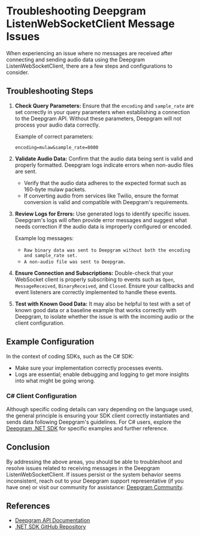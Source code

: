 # Troubleshooting Deepgram ListenWebSocketClient Message Issues

When experiencing an issue where no messages are received after connecting and sending audio data using the Deepgram ListenWebSocketClient, there are a few steps and configurations to consider. 

## Troubleshooting Steps

1. **Check Query Parameters:**
   Ensure that the `encoding` and `sample_rate` are set correctly in your query parameters when establishing a connection to the Deepgram API. Without these parameters, Deepgram will not process your audio data correctly. 

   Example of correct parameters:
   ```plaintext
   encoding=mulaw&sample_rate=8000
   ```

2. **Validate Audio Data:**
   Confirm that the audio data being sent is valid and properly formatted. Deepgram logs indicate errors when non-audio files are sent.

   - Verify that the audio data adheres to the expected format such as 160-byte mulaw packets.
   - If converting audio from services like Twilio, ensure the format conversion is valid and compatible with Deepgram's requirements.

3. **Review Logs for Errors:**
   Use generated logs to identify specific issues. Deepgram's logs will often provide error messages and suggest what needs correction if the audio data is improperly configured or encoded.

   Example log messages:
   - `Raw binary data was sent to Deepgram without both the encoding and sample_rate set.`
   - `A non-audio file was sent to Deepgram.`

4. **Ensure Connection and Subscriptions:**
   Double-check that your WebSocket client is properly subscribing to events such as `Open`, `MessageReceived`, `BinaryReceived`, and `Closed`. Ensure your callbacks and event listeners are correctly implemented to handle these events.

5. **Test with Known Good Data:**
   It may also be helpful to test with a set of known good data or a baseline example that works correctly with Deepgram, to isolate whether the issue is with the incoming audio or the client configuration.

## Example Configuration

In the context of coding SDKs, such as the C# SDK:

- Make sure your implementation correctly processes events.
- Logs are essential; enable debugging and logging to get more insights into what might be going wrong.
  
### C# Client Configuration 

Although specific coding details can vary depending on the language used, the general principle is ensuring your SDK client correctly instantiates and sends data following Deepgram's guidelines. For C# users, explore the [Deepgram .NET SDK](https://github.com/deepgram/deepgram-dotnet-sdk) for specific examples and further reference.

## Conclusion

By addressing the above areas, you should be able to troubleshoot and resolve issues related to receiving messages in the Deepgram ListenWebSocketClient. If issues persist or the system behavior seems inconsistent, reach out to your Deepgram support representative (if you have one) or visit our community for assistance: [Deepgram Community](https://discord.gg/deepgram).

## References
- [Deepgram API Documentation](https://developers.deepgram.com/docs/getting-started-with-live-streaming-audio)
- [.NET SDK GitHub Repository](https://github.com/deepgram/deepgram-dotnet-sdk)